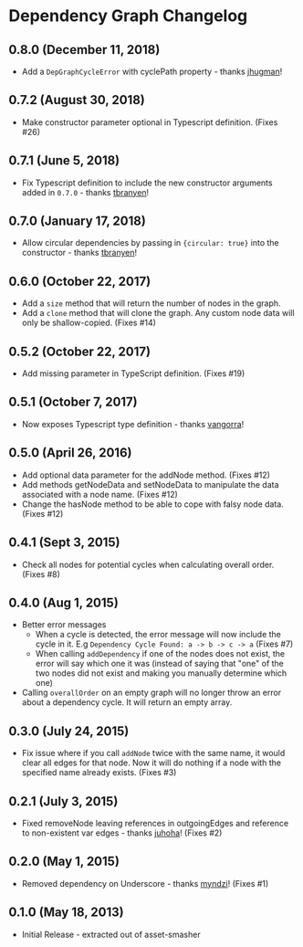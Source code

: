 # Dependency Graph Changelog

## 0.8.0 (December 11, 2018)

- Add a `DepGraphCycleError` with cyclePath property - thanks [jhugman](https://github.com/jhugman)!

## 0.7.2 (August 30, 2018)

- Make constructor parameter optional in Typescript definition. (Fixes #26)

## 0.7.1 (June 5, 2018)

- Fix Typescript definition to include the new constructor arguments added in `0.7.0` - thanks [tbranyen](https://github.com/tbranyen)!

## 0.7.0 (January 17, 2018)

- Allow circular dependencies by passing in `{circular: true}` into the constructor - thanks [tbranyen](https://github.com/tbranyen)!

## 0.6.0 (October 22, 2017)

- Add a `size` method that will return the number of nodes in the graph.
- Add a `clone` method that will clone the graph. Any custom node data will only be shallow-copied. (Fixes #14)

## 0.5.2 (October 22, 2017)

- Add missing parameter in TypeScript definition. (Fixes #19)

## 0.5.1 (October 7, 2017)

- Now exposes Typescript type definition - thanks [vangorra](https://github.com/vangorra)!

## 0.5.0 (April 26, 2016)

- Add optional data parameter for the addNode method. (Fixes #12)
- Add methods getNodeData and setNodeData to manipulate the data associated with a node name. (Fixes #12)
- Change the hasNode method to be able to cope with falsy node data. (Fixes #12)

## 0.4.1 (Sept 3, 2015)

- Check all nodes for potential cycles when calculating overall order. (Fixes #8)

## 0.4.0 (Aug 1, 2015)

- Better error messages
    - When a cycle is detected, the error message will now include the cycle in it. E.g `Dependency Cycle Found: a -> b -> c -> a` (Fixes #7)
    - When calling `addDependency` if one of the nodes does not exist, the error will say which one it was (instead of saying that "one" of the two nodes did not exist and making you manually determine which one)
- Calling `overallOrder` on an empty graph will no longer throw an error about a dependency cycle. It will return an empty array.

## 0.3.0 (July 24, 2015)

- Fix issue where if you call `addNode` twice with the same name, it would clear all edges for that node. Now it will do nothing if a node with the specified name already exists. (Fixes #3)

## 0.2.1 (July 3, 2015)

- Fixed removeNode leaving references in outgoingEdges and reference to non-existent var edges - thanks [juhoha](https://github.com/juhoha)! (Fixes #2)

## 0.2.0 (May 1, 2015)

- Removed dependency on Underscore - thanks [myndzi](https://github.com/myndzi)! (Fixes #1)

## 0.1.0 (May 18, 2013)

- Initial Release - extracted out of asset-smasher
